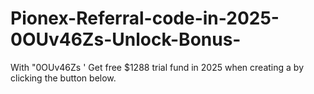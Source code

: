 # Pionex-Referral-code-in-2025-0OUv46Zs-Unlock-Bonus-
 With "0OUv46Zs ' Get free $1288 trial fund in 2025 when creating a by clicking the button below.
